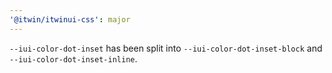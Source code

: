 ```yaml
---
'@itwin/itwinui-css': major
---
```


`--iui-color-dot-inset` has been split into `--iui-color-dot-inset-block` and `--iui-color-dot-inset-inline`.
